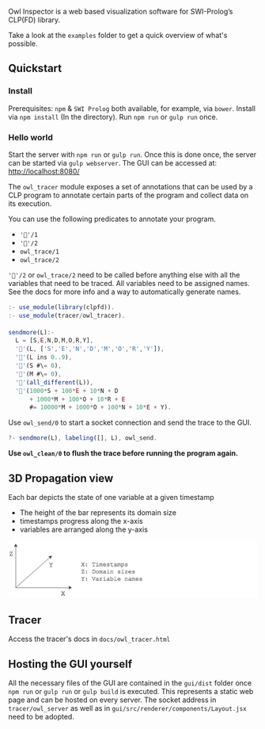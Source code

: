 Owl Inspector is a web based visualization software for SWI-Prolog’s CLP(FD) library.

Take a look at the `examples` folder to get a quick overview of what's possible.

## Quickstart
### Install
Prerequisites:  `npm` & `SWI Prolog` both available, for example, via `bower`.
Install via `npm install` (In the directory). Run `npm run` or `gulp run` once.

### Hello world
Start the server with `npm run` or `gulp run`. Once this is done once, the server can be started via `gulp webserver`. The GUI can be accessed at: [http://localhost:8080/](http://localhost:8080/)

The `owl_tracer` module exposes a set of annotations that can be used by a CLP program to annotate certain parts of the program and collect data on its execution.

You can use the following predicates to annotate your program. 
- `'📌'/1`
- `'📌'/2`
- `owl_trace/1`
- `owl_trace/2`

`'📌'/2` or `owl_trace/2` need to be called before anything else with all the variables that need to be traced. All variables need to be assigned names. See the docs for more info and a way to automatically generate names.

```js
:- use_module(library(clpfd)).
:- use_module(tracer/owl_tracer).

sendmore(L):-
  L = [S,E,N,D,M,O,R,Y],
  '📌'(L, ['S','E','N','D','M','O','R','Y']),
  '📌'(L ins 0..9),
  '📌'(S #\= 0),
  '📌'(M #\= 0),
  '📌'(all_different(L)),
  '📌'(1000*S + 100*E + 10*N + D
	  + 1000*M + 100*O + 10*R + E
	  #= 10000*M + 1000*O + 100*N + 10*E + Y).
```

Use `owl_send/0` to start a socket connection and send the trace to the GUI.

```js
?- sendmore(L), labeling([], L), owl_send.
```
__Use `owl_clean/0` to flush the trace before running the program again.__ 

## 3D Propagation view
Each bar depicts the state of one variable at a given timestamp
- The height of the bar represents its domain size
- timestamps progress along the x-axis
- variables are arranged along the y-axis

![3D Propagation](https://github.com/fstiehle/owl_inspector/blob/master/docs/propagation.png)

## Tracer
Access the tracer's docs in `docs/owl_tracer.html`

## Hosting the GUI yourself
All the necessary files of the GUI are contained in the `gui/dist` folder once `npm run` or `gulp run`  or `gulp build` is executed. This represents a static web page and can be hosted on every server. The socket address in `tracer/owl_server` as well as in `gui/src/renderer/components/Layout.jsx` need to be adopted.
